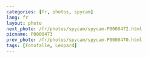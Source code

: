 ```yaml
---
categories: [fr, photos, spycam]
lang: fr
layout: photo
next_photo: /fr/photos/spycam/spycam-P0000472.html
picname: P0000473
prev_photo: /fr/photos/spycam/spycam-P0000470.html
tags: [Fotofalle, Leopard]
---
```


